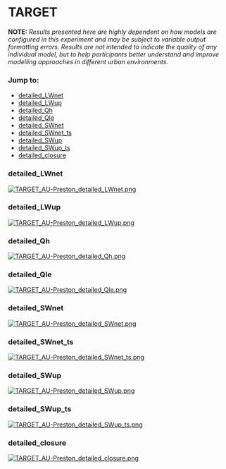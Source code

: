 # TARGET

**NOTE:** *Results presented here are highly dependent on how models are configured in this experiment and may be subject to variable output formatting errors. Results are not intended to indicate the quality of any individual model, but to help participants better understand and improve modelling approaches in different urban environments.*

### Jump to:
 - [detailed_LWnet](#detailed_lwnet)
 - [detailed_LWup](#detailed_lwup)
 - [detailed_Qh](#detailed_qh)
 - [detailed_Qle](#detailed_qle)
 - [detailed_SWnet](#detailed_swnet)
 - [detailed_SWnet_ts](#detailed_swnet_ts)
 - [detailed_SWup](#detailed_swup)
 - [detailed_SWup_ts](#detailed_swup_ts)
 - [detailed_closure](#detailed_closure)

### <a name="detailed_lwnet"></a>detailed_LWnet
[![TARGET_AU-Preston_detailed_LWnet.png](TARGET_AU-Preston_detailed_LWnet.png)](TARGET_AU-Preston_detailed_LWnet.png)

### <a name="detailed_lwup"></a>detailed_LWup
[![TARGET_AU-Preston_detailed_LWup.png](TARGET_AU-Preston_detailed_LWup.png)](TARGET_AU-Preston_detailed_LWup.png)

### <a name="detailed_qh"></a>detailed_Qh
[![TARGET_AU-Preston_detailed_Qh.png](TARGET_AU-Preston_detailed_Qh.png)](TARGET_AU-Preston_detailed_Qh.png)

### <a name="detailed_qle"></a>detailed_Qle
[![TARGET_AU-Preston_detailed_Qle.png](TARGET_AU-Preston_detailed_Qle.png)](TARGET_AU-Preston_detailed_Qle.png)

### <a name="detailed_swnet"></a>detailed_SWnet
[![TARGET_AU-Preston_detailed_SWnet.png](TARGET_AU-Preston_detailed_SWnet.png)](TARGET_AU-Preston_detailed_SWnet.png)

### <a name="detailed_swnet_ts"></a>detailed_SWnet_ts
[![TARGET_AU-Preston_detailed_SWnet_ts.png](TARGET_AU-Preston_detailed_SWnet_ts.png)](TARGET_AU-Preston_detailed_SWnet_ts.png)

### <a name="detailed_swup"></a>detailed_SWup
[![TARGET_AU-Preston_detailed_SWup.png](TARGET_AU-Preston_detailed_SWup.png)](TARGET_AU-Preston_detailed_SWup.png)

### <a name="detailed_swup_ts"></a>detailed_SWup_ts
[![TARGET_AU-Preston_detailed_SWup_ts.png](TARGET_AU-Preston_detailed_SWup_ts.png)](TARGET_AU-Preston_detailed_SWup_ts.png)

### <a name="detailed_closure"></a>detailed_closure
[![TARGET_AU-Preston_detailed_closure.png](TARGET_AU-Preston_detailed_closure.png)](TARGET_AU-Preston_detailed_closure.png)

